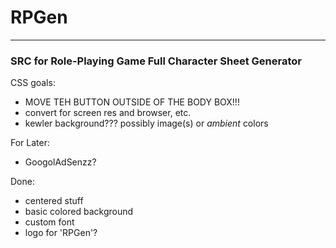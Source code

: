 # RPGen
***
### SRC for Role-Playing Game Full Character Sheet Generator

CSS goals:
* MOVE TEH BUTTON OUTSIDE OF THE BODY BOX!!!
* convert for screen res and browser, etc.
* kewler background??? possibly image(s) or *ambient* colors


For Later:
* GoogolAdSenzz?

Done:
* centered stuff
* basic colored background
* custom font
* logo for 'RPGen'?
